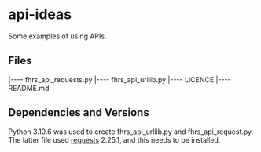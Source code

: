 # api-ideas
Some examples of using APIs.

## Files
|---- fhrs_api_requests.py
|---- fhrs_api_urllib.py
|---- LICENCE
|---- README.md

## Dependencies and Versions

Python 3.10.6 was used to create fhrs_api_urllib.py and fhrs_api_request.py. The latter file used [requests](https://requests.readthedocs.io/en/latest/) 2.25.1, and this needs to be installed.
